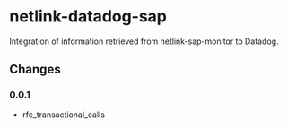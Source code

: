 # netlink-datadog-sap

Integration of information retrieved from netlink-sap-monitor to Datadog.

## Changes

### 0.0.1

- rfc_transactional_calls